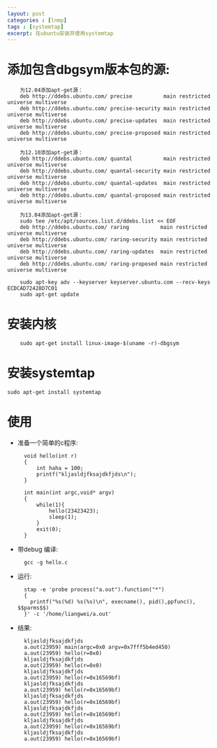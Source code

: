 ```yaml
---
layout: post
categories : [lnmp]
tags : [systemtap]
excerpt: 在ubuntu安装并使用systemtap
---
```



添加包含dbgsym版本包的源:
====

        为12.04添加apt-get源： 
        deb http://ddebs.ubuntu.com/ precise          main restricted universe multiverse 
        deb http://ddebs.ubuntu.com/ precise-security main restricted universe multiverse 
        deb http://ddebs.ubuntu.com/ precise-updates  main restricted universe multiverse 
        deb http://ddebs.ubuntu.com/ precise-proposed main restricted universe multiverse 
        
        为12.10添加apt-get源： 
        deb http://ddebs.ubuntu.com/ quantal          main restricted universe multiverse 
        deb http://ddebs.ubuntu.com/ quantal-security main restricted universe multiverse 
        deb http://ddebs.ubuntu.com/ quantal-updates  main restricted universe multiverse 
        deb http://ddebs.ubuntu.com/ quantal-proposed main restricted universe multiverse 
        
        为13.04添加apt-get源： 
        sudo tee /etc/apt/sources.list.d/ddebs.list << EOF 
        deb http://ddebs.ubuntu.com/ raring          main restricted universe multiverse 
        deb http://ddebs.ubuntu.com/ raring-security main restricted universe multiverse 
        deb http://ddebs.ubuntu.com/ raring-updates  main restricted universe multiverse 
        deb http://ddebs.ubuntu.com/ raring-proposed main restricted universe multiverse 
        
        sudo apt-key adv --keyserver keyserver.ubuntu.com --recv-keys ECDCAD72428D7C01 
        sudo apt-get update 
        
安装内核
====

        sudo apt-get install linux-image-$(uname -r)-dbgsym  
        
安装systemtap
====

    sudo apt-get install systemtap
    
使用
====

* 准备一个简单的c程序:

        void hello(int r)
        {
        	int haha = 100;
        	printf("kljasldjfksajdkfjds\n");
        }
        
        int main(int argc,void* argv)
        {
        	while(1){
        		hello(23423423);
        		sleep(1);
        	}
        	exit(0);
        }

* 带debug 编译:

        gcc -g hello.c
        
* 运行:

        stap -e 'probe process("a.out").function("*")
        {
          printf("%s(%d) %s(%s)\n", execname(), pid(),ppfunc(), $$parms$$)
        }' -c '/home/liangwei/a.out'

* 结果:

        kljasldjfksajdkfjds
        a.out(23959) main(argc=0x0 argv=0x7fff5b4ed450)
        a.out(23959) hello(r=0x0)
        kljasldjfksajdkfjds
        a.out(23959) hello(r=0x0)
        kljasldjfksajdkfjds
        a.out(23959) hello(r=0x16569bf)
        kljasldjfksajdkfjds
        a.out(23959) hello(r=0x16569bf)
        kljasldjfksajdkfjds
        a.out(23959) hello(r=0x16569bf)
        kljasldjfksajdkfjds
        a.out(23959) hello(r=0x16569bf)
        kljasldjfksajdkfjds
        a.out(23959) hello(r=0x16569bf)
        kljasldjfksajdkfjds
        a.out(23959) hello(r=0x16569bf)

